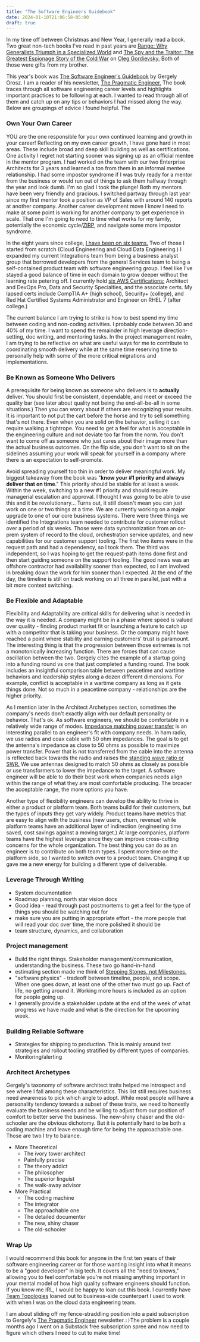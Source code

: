 ```yaml
---
title: "The Software Engineers Guidebook"
date: 2024-01-10T21:06:58-05:00
draft: true
---
```


In my time off between Christmas and New Year, I generally read a book. Two great non-tech books I've read in past years are [Range: Why Generalists Triumph in a Specialized World](https://davidepstein.com/the-range/) and [The Spy and the Traitor: The Greatest Espionage Story of the Cold War](https://www.penguinrandomhouse.com/books/253399/the-spy-and-the-traitor-by-ben-macintyre/) on [Oleg Gordievsky.](https://en.wikipedia.org/wiki/Oleg_Gordievsky) Both of those were gifts from my brother.

This year's book was [The Software Engineer's Guidebook](https://www.engguidebook.com/) by Gergely Orosz. I am a reader of his newsletter, [The Pragmatic Engineer.](https://newsletter.pragmaticengineer.com/) The book traces through all software engineering career levels and highlights important practices to be following at each. I wanted to read through all of them and catch up on any tips or behaviors I had missed along the way. Below are groupings of advice I found helpful. The

### Own Your Own Career

YOU are the one responsible for your own continued learning and growth in your career! Reflecting on my own career growth, I have gone hard in most areas. These include broad and deep skill building as well as certifications. One activity I regret not starting sooner was signing up as an official mentee in the mentor program. I had worked on the team with our two Enterprise Architects for 3 years and learned a ton from them in an informal mentee relationship. I had some impostor syndrome if I was truly ready for a mentor from the business or would run out of things to ask them halfway through the year and look dumb. I'm so glad I took the plunge! Both my mentors have been very friendly and gracious. I switched partway through last year since my first mentor took a position as VP of Sales with around 140 reports at another company. Another career development move I know I need to make at some point is working for another company to get experience in scale. That one I'm going to need to time what works for my family, potentially the economic cycle/[ZIRP,](https://newsletter.pragmaticengineer.com/p/zirp) and navigate some more impostor syndrome.

In the eight years since college, [I have been on six teams.](https://blog.danieladamstech.com/2023/domain-allocation-trends/) Two of those I started from scratch (Cloud Engineering and Cloud Data Engineering.) I expanded my current Integrations team from being a business analyst group that borrowed developers from the general Services team to being a self-contained product team with software engineering group. I feel like I've stayed a good balance of time in each domain to grow deeper without the learning rate petering off. I currently hold [six AWS Certifications:](https://www.credly.com/users/daniel-adams.44f95131/badges) Architect and DevOps Pro, Data and Security Specialties, and the associate certs. My lapsed certs include CompTIA A+ (high school), Security+ (college), and Red Hat Certified Systems Administrator and Engineer on RHEL 7 (after college.)

The current balance I am trying to strike is how to best spend my time between coding and non-coding activities. I probably code between 30 and 40% of my time. I want to spend the remainder in high leverage direction-setting, doc writing, and mentoring tasks. In the project management realm, I am trying to be reflective on what are useful ways for me to contribute to coordinating smooth delivery while at the same time reserving time to personally help with some of the more critical migrations and implementations.

### Be Known as Someone Who Delivers

A prerequisite for being known as someone who delivers is to **actually** deliver. You should first be consistent, dependable, and meet or exceed the quality bar (see later about quality not being the end-all-be-all in some situations.) Then you can worry about if others are recognizing your results. It is important to not put the cart before the horse and try to sell something that's not there. Even when you are solid on the behavior, selling it can require walking a tightrope. You need to get a feel for what is acceptable in the engineering culture and not deviate too far from the norm. You don't want to come off as someone who just cares about their image more than the actual business outcomes. On the flip side, you don't want to sit on the sidelines assuming your work will speak for yourself in a company where there is an expectation to self-promote.

Avoid spreading yourself too thin in order to deliver meaningful work. My biggest takeaway from the book was "**know your #1 priority and always deliver that on time**." This priority should be stable for at least a week. Within the week, switching to a new #1 priority and should require managerial escalation and approval. I thought I was going to be able to use this and it be revolutionary... Turns out, it still doesn't mean you can just work on one or two things at a time. We are currently working on a major upgrade to one of our core business systems. There were three things we identified the Integrations team needed to contribute for customer rollout over a period of six weeks. Those were data synchronization from an on-prem system of record to the cloud, orchestration service updates, and new capabilities for our customer support tooling. The first two items were in the request path and had a dependency, so I took them. The third was independent, so I was hoping to get the request-path items done first and then start guiding someone on the support tooling. The good news was an offshore contractor had availability sooner than expected, so I am involved in breaking down the work for him sooner than I expected. At the end of the day, the timeline is still on track working on all three in parallel, just with a bit more context switching.

### Be Flexible and Adaptable

Flexibility and Adaptability are critical skills for delivering what is needed in the way it is needed. A company might be in a phase where speed is valued over quality - finding product market fit or launching a feature to catch up with a competitor that is taking your business. Or the company might have reached a point where stability and earning customers' trust is paramount. The interesting thing is that the progression between those extremes is not a monotonically increasing function. There are forces that can cause oscillation between the two. Gergely cites the example of a startup going into a funding round vs one that just completed a funding round. The book includes an insightful comparison table between peacetime and wartime behaviors and leadership styles along a dozen different dimensions. For example, conflict is acceptable in a wartime company as long as it gets things done. Not so much in a peacetime company - relationships are the higher priority.

As I mention later in the Architect Archetypes section, sometimes the company's needs don't exactly align with our default personality or behavior. That's ok. As software engineers, we should be comfortable in a relatively wide range of modes. [Impedance matching power transfer](https://en.wikipedia.org/wiki/Impedance_matching#Power_transfer) is an interesting parallel to an engineer's fit with company needs. In ham radio, we use radios and coax cable with 50 ohm impedances. The goal is to get the antenna's impedance as close to 50 ohms as possible to maximize power transfer. Power that is not transferred from the cable into the antenna is reflected back towards the radio and raises the [standing wave ratio or SWR.](https://en.wikipedia.org/wiki/Standing_wave_ratio) We use antennas designed to match 50 ohms as closely as possible or use transformers to lower the impedance to the target. A software engineer will be able to do their best work when companies needs align within the range of what they are most comfortable producing. The broader the acceptable range, the more options you have.

Another type of flexibility engineers can develop the ability to thrive in either a product or platform team. Both teams build for their customers, but the types of inputs they get vary widely. Product teams have metrics that are easy to align with the business (new users, churn, revenue) while platform teams have an additional layer of indirection (engineering time saved, cost savings against a moving target.) At large companies, platform teams have the highest leverage since they can improve cross-cutting concerns for the whole organization. The best thing you can do as an engineer is to contribute on both team types. I spent more time on the platform side, so I wanted to switch over to a product team. Changing it up gave me a new energy for building a different type of deliverable.

### Leverage Through Writing

- System documentation
- Roadmap planning, north star vision docs
- Good idea - read through past postmortems to get a feel for the type of things you should be watching out for
- make sure you are putting in appropriate effort - the more people that will read your doc over time, the more polished it should be
- team structure, dynamics, and collaboration

### Project management

- Build the right things. Stakeholder management/communication, understanding the business. These two go hand-in-hand
- estimating section made me think of [Stepping Stones, not Milestones.](https://medium.com/@jamesacowling/stepping-stones-not-milestones-e6be0073563f)
- "software physics" - tradeoff between timeline, people, and scope. When one goes down, at least one of the other two must go up. Fact of life, no getting around it. Working more hours is included as an option for people going up.
- I generally provide a stakeholder update at the end of the week of what progress we have made and what is the direction for the upcoming week.

### Building Reliable Software

- Strategies for shipping to production. This is mainly around test strategies and rollout tooling stratified by different types of companies.
- Monitoring/alerting

### Architect Archetypes

Gergely's taxonomy of software architect traits helped me introspect and see where I fall among these characteristics. This list still requires business need awareness to pick which angle to adopt. While most people will have a personality tendency towards a subset of these traits, we need to honestly evaluate the business needs and be willing to adjust from our position of comfort to better serve the business. The new-shiny chaser and the old-schooler are the obvious dichotomy. But it is potentially hard to be both a coding machine and leave enough time for being the approachable one. Those are two I try to balance.

- More Theoretical
  - The ivory tower architect
  - Painfully precise
  - The theory addict
  - The philosopher
  - The superior linguist
  - The walk-away advisor
- More Practical
  - The coding machine
  - The integrator
  - The approachable one
  - The detailed documenter
  - The new, shiny chaser
  - The old-schooler

### Wrap Up

I would recommend this book for anyone in the first ten years of their software engineering career or for those wanting insight into what it means to be a "good developer" in big tech. It covers all the "need to knows," allowing you to feel comfortable you're not missing anything important in your mental model of how high quality software engineers should function. If you know me IRL, I would be happy to loan out this book. I currently have [Team Topologies](https://blog.danieladamstech.com/2023/team-topologies/) loaned out to business-side counterpart I used to work with when I was on the cloud data engineering team.

I am about sliding off my fence-straddling position into a paid subscription to Gergely's [The Pragmatic Engineer](https://newsletter.pragmaticengineer.com/) newsletter.`:)`The problem is a couple months ago I went on a Substack free subscription spree and now need to figure which others I need to cut to make time!
